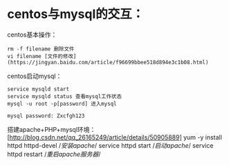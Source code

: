 # centos与mysql的交互：

centos基本操作：

    rm -f filename 删除文件
    vi filename [文件的修改](https://jingyan.baidu.com/article/f96699bbee518d894e3c1b08.html)

centos启动mysql：

    service mysqld start
    service mysqld status 查看mysql工作状态
    mysql -u root -p[password] 进入mysql

    mysql password: Zxcfgh123

搭建apache+PHP+mysql环境：
[http://blog.csdn.net/qq_26165249/article/details/50905889]
    yum -y install httpd httpd-devel /*安装apache*/
    service httpd start              /*启动apache*/
    service httpd restart            /*重启apache服务器*/
